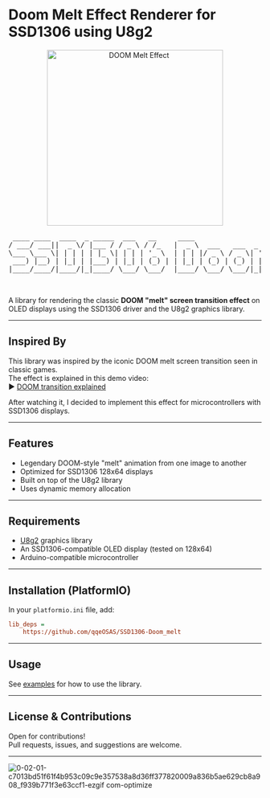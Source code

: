 # Doom Melt Effect Renderer for SSD1306 using U8g2

<p align="center">
  <img src="https://github.com/user-attachments/assets/aacefd63-2a62-48b0-a7fc-c51fcdc957b6/0-02-01-c7013bd51f61f4b953c09c9e357538a8d36ff377820009a836b5ae629cb8a908_f939b771f3e63ccf1-ezgif%20com-optimize" alt="DOOM Melt Effect" width="350"/>
</p>

<p align="center">
  <pre>
 ____ ____  ____  _ _____  ___   __     ____                            __  __      _ _   
/ ___/ ___||  _ \/ |___ / / _ \ / /_   |  _ \  ___   ___  _ __ ___     |  \/  | ___| | |_ 
\___ \___ \| | | | | |_ \| | | | '_ \  | | | |/ _ \ / _ \| '_ ` _ \    | |\/| |/ _ \ | __|
 ___) |__) | |_| | |___) | |_| | (_) | | |_| | (_) | (_) | | | | | |   | |  | |  __/ | |_ 
|____/____/|____/|_|____/ \___/ \___/  |____/ \___/ \___/|_| |_| |_|___|_|  |_|\___|_|\__|
                                                                    |_____|
  </pre>
</p>

A library for rendering the classic **DOOM "melt" screen transition effect** on OLED displays using the SSD1306 driver and the U8g2 graphics library.

---

##  Inspired By

This library was inspired by the iconic DOOM melt screen transition seen in classic games.  
The effect is explained in this demo video:  
▶️ [DOOM transition explained](https://www.youtube.com/watch?v=lUsCXSNhHmI)

After watching it, I decided to implement this effect for microcontrollers with SSD1306 displays.

---

##  Features

- Legendary DOOM-style "melt" animation from one image to another
- Optimized for SSD1306 128x64 displays
- Built on top of the U8g2 library
- Uses dynamic memory allocation

---

##  Requirements

- [U8g2](https://github.com/olikraus/u8g2) graphics library
- An SSD1306-compatible OLED display (tested on 128x64)
- Arduino-compatible microcontroller

---

##  Installation (PlatformIO)

In your `platformio.ini` file, add:

```ini
lib_deps = 
    https://github.com/qqeOSAS/SSD1306-Doom_melt
```

---

##  Usage

See [examples](https://github.com/qqeOSAS/SSD1306-Doom_melt/tree/main/examples) for how to use the library.

---

##  License & Contributions

Open for contributions!  
Pull requests, issues, and suggestions are welcome.

---


![0-02-01-c7013bd51f61f4b953c09c9e357538a8d36ff377820009a836b5ae629cb8a908_f939b771f3e63ccf1-ezgif com-optimize](https://github.com/user-attachments/assets/73fb0912-791f-4d9f-be9d-9ceb5302f48a)



